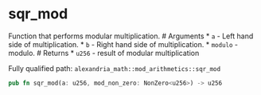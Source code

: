 # sqr_mod

Function that performs modular multiplication. # Arguments * `a` - Left hand side of multiplication. * `b` - Right hand side of multiplication. * `modulo` - modulo. # Returns * `u256` - result of modular multiplication

Fully qualified path: `alexandria_math::mod_arithmetics::sqr_mod`

```rust
pub fn sqr_mod(a: u256, mod_non_zero: NonZero<u256>) -> u256
```

